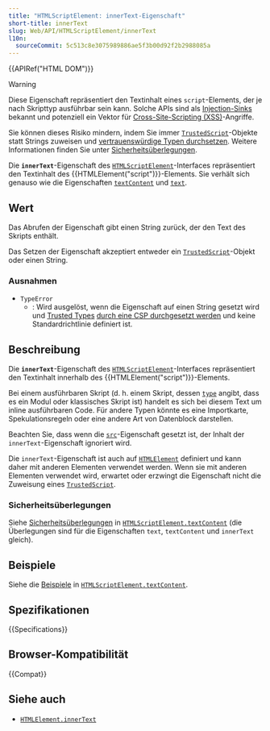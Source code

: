 ```yaml
---
title: "HTMLScriptElement: innerText-Eigenschaft"
short-title: innerText
slug: Web/API/HTMLScriptElement/innerText
l10n:
  sourceCommit: 5c513c8e3075989886ae5f3b00d92f2b2988085a
---
```


{{APIRef("HTML DOM")}}

> [!WARNING]
> Diese Eigenschaft repräsentiert den Textinhalt eines `script`-Elements, der je nach Skripttyp ausführbar sein kann.
> Solche APIs sind als [Injection-Sinks](/de/docs/Web/API/Trusted_Types_API#concepts_and_usage) bekannt und potenziell ein Vektor für [Cross-Site-Scripting (XSS)](/de/docs/Web/Security/Attacks/XSS)-Angriffe.
>
> Sie können dieses Risiko mindern, indem Sie immer [`TrustedScript`](/de/docs/Web/API/TrustedScript)-Objekte statt Strings zuweisen und [vertrauenswürdige Typen durchsetzen](/de/docs/Web/API/Trusted_Types_API#using_a_csp_to_enforce_trusted_types).
> Weitere Informationen finden Sie unter [Sicherheitsüberlegungen](#sicherheitsüberlegungen).

Die **`innerText`**-Eigenschaft des [`HTMLScriptElement`](/de/docs/Web/API/HTMLScriptElement)-Interfaces repräsentiert den Textinhalt des {{HTMLElement("script")}}-Elements.
Sie verhält sich genauso wie die Eigenschaften [`textContent`](/de/docs/Web/API/HTMLScriptElement/textContent) und [`text`](/de/docs/Web/API/HTMLScriptElement/text).

## Wert

Das Abrufen der Eigenschaft gibt einen String zurück, der den Text des Skripts enthält.

Das Setzen der Eigenschaft akzeptiert entweder ein [`TrustedScript`](/de/docs/Web/API/TrustedScript)-Objekt oder einen String.

### Ausnahmen

- `TypeError`
  - : Wird ausgelöst, wenn die Eigenschaft auf einen String gesetzt wird und [Trusted Types](/de/docs/Web/API/Trusted_Types_API) [durch eine CSP durchgesetzt werden](/de/docs/Web/API/Trusted_Types_API#using_a_csp_to_enforce_trusted_types) und keine Standardrichtlinie definiert ist.

## Beschreibung

Die **`innerText`**-Eigenschaft des [`HTMLScriptElement`](/de/docs/Web/API/HTMLScriptElement)-Interfaces repräsentiert den Textinhalt innerhalb des {{HTMLElement("script")}}-Elements.

Bei einem ausführbaren Skript (d. h. einem Skript, dessen [`type`](/de/docs/Web/API/HTMLScriptElement/type) angibt, dass es ein Modul oder klassisches Skript ist) handelt es sich bei diesem Text um inline ausführbaren Code.
Für andere Typen könnte es eine Importkarte, Spekulationsregeln oder eine andere Art von Datenblock darstellen.

Beachten Sie, dass wenn die [`src`](/de/docs/Web/API/HTMLScriptElement/src)-Eigenschaft gesetzt ist, der Inhalt der `innerText`-Eigenschaft ignoriert wird.

Die `innerText`-Eigenschaft ist auch auf [`HTMLElement`](/de/docs/Web/API/HTMLElement/innerText) definiert und kann daher mit anderen Elementen verwendet werden.
Wenn sie mit anderen Elementen verwendet wird, erwartet oder erzwingt die Eigenschaft nicht die Zuweisung eines [`TrustedScript`](/de/docs/Web/API/TrustedScript).

### Sicherheitsüberlegungen

Siehe [Sicherheitsüberlegungen](/de/docs/Web/API/HTMLScriptElement/textContent#security_considerations) in [`HTMLScriptElement.textContent`](/de/docs/Web/API/HTMLScriptElement/textContent) (die Überlegungen sind für die Eigenschaften `text`, `textContent` und `innerText` gleich).

## Beispiele

Siehe die [Beispiele](/de/docs/Web/API/HTMLScriptElement/textContent#examples) in [`HTMLScriptElement.textContent`](/de/docs/Web/API/HTMLScriptElement/textContent).

## Spezifikationen

{{Specifications}}

## Browser-Kompatibilität

{{Compat}}

## Siehe auch

- [`HTMLElement.innerText`](/de/docs/Web/API/HTMLElement/innerText)
